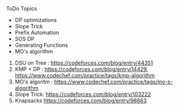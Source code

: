 
ToDo Topics 

* DP optimizations 
* Slope Trick 
* Prefix Automation
* SOS DP
* Generating Functions
* MO's algorithm


1. DSU on Tree : https://codeforces.com/blog/entry/44351
2. KMP + DP : https://codeforces.com/blog/entry/14429, https://www.codechef.com/practice/tags/kmp-algorithm
3. MO's algoritm : https://www.codechef.com/practice/tags/mo-s-algorithm
4. Slope Trick: https://codeforces.com/blog/entry/103222
5. Knapsacks https://codeforces.com/blog/entry/98663
